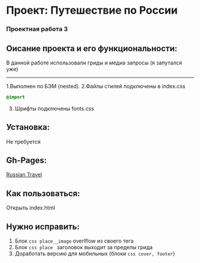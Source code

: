# Проект: Путешествие по России
### Проектная работа 3

## Оисание проекта и его функциональности:
В данной работе использовали гриды и медиа запросы (я запутался уже)

----------------------------------------------------------------
1.Выполнен по БЭМ (nested).
2.Файлы стилей подключены в index.css
```css
@import
``` 
3. Шрифты подключены fonts.css


## Установка:

Не требуется


## Gh-Pages:

[Russian Travel](https://mrphysix.github.io/russian-travel/ "Кликни") 


## Как пользоваться:

Открыть index.html


## Нужно исправить:

1. Блок ```css place__image``` overlflow из своего тега <img>
2. Блок ```css place ``` заголовок выходит за пределы грида
3. Доработать версию для мобильных (блоки ```css cover, footer```)
